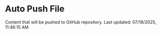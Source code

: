 # Auto Push File

Content that will be pushed to GitHub repository.
Last updated: 07/18/2025, 11:46:15 AM